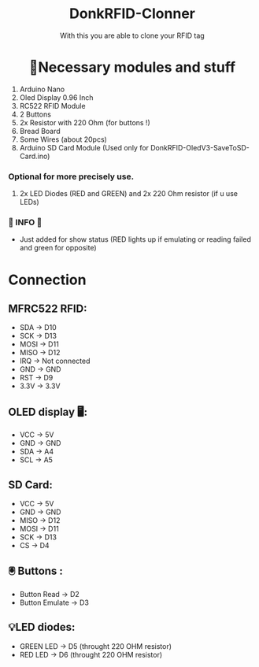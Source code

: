 <div align="center">
   <h1>DonkRFID-Clonner</h1>
   <p>With this you are able to clone your RFID tag</p>
</div>
<div align="center">
  <h1>📝Necessary modules and stuff</h1>
</div>

1. Arduino Nano
2. Oled Display 0.96 Inch
3. RC522 RFID Module
4. 2 Buttons
5. 2x Resistor with 220 Ohm (for buttons !)
6. Bread Board
7. Some Wires (about 20pcs)
8. Arduino SD Card Module (Used only for DonkRFID-OledV3-SaveToSD-Card.ino) 
### Optional for more precisely use.
1. 2x LED Diodes (RED and GREEN) and 2x 220 Ohm resistor (if u use LEDs)
### 📣 INFO 📣
- Just added for show status (RED lights up if emulating or reading failed and green for opposite)
# Connection

## MFRC522 RFID:
- SDA -> D10
- SCK -> D13
- MOSI -> D11
- MISO -> D12
- IRQ -> Not connected
- GND -> GND
- RST -> D9
- 3.3V -> 3.3V

## OLED display 🖥:
- VCC -> 5V
- GND -> GND
- SDA -> A4
- SCL -> A5

## SD Card:
- VCC -> 5V
- GND -> GND
- MISO -> D12
- MOSI -> D11
- SCK -> D13
- CS -> D4

## 🖲 Buttons :
- Button Read -> D2
- Button Emulate -> D3

## 💡LED diodes:
- GREEN LED -> D5 (throught 220 OHM resistor)
- RED LED -> D6 (throught 220 OHM resistor)
